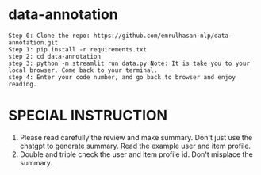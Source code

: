 # data-annotation

    Step 0: Clone the repo: https://github.com/emrulhasan-nlp/data-annotation.git
    Step 1: pip install -r requirements.txt
    step 2: cd data-annotation
    step 3: python -m streamlit run data.py Note: It is take you to your local browser. Come back to your terminal.
    step 4: Enter your code number, and go back to browser and enjoy reading.

# SPECIAL INSTRUCTION

1. Please read carefully the review and make summary. Don't just use the chatgpt to generate summary. Read the example user and item profile.
2. Double and triple check the user and item profile id. Don't misplace the summary.


